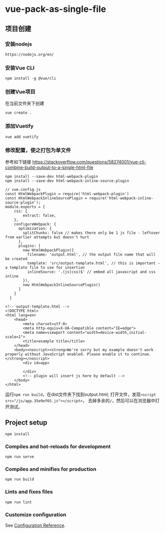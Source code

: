 # vue-pack-as-single-file


## 项目创建

### 安装nodejs
```
https://nodejs.org/en/
```

### 安装Vue CLI
```
npm install -g @vue/cli
```

### 创建Vue项目
在当前文件夹下创建
```
vue create .
```

### 添加Vuetify
```
vue add vuetify
```

### 修改配置，使之打包为单文件

参考如下链接
https://stackoverflow.com/questions/58274001/vue-cli-combine-build-output-to-a-single-html-file

```
npm install --save-dev html-webpack-plugin 
npm install --save-dev html-webpack-inline-source-plugin
```


```
// vue.config.js
const HtmlWebpackPlugin = require('html-webpack-plugin')
const HtmlWebpackInlineSourcePlugin = require('html-webpack-inline-source-plugin');
module.exports = {
    css: {
        extract: false,
    },
    configureWebpack: {
      optimization: {
        splitChunks: false // makes there only be 1 js file - leftover from earlier attempts but doesn't hurt
      },
      plugins: [
        new HtmlWebpackPlugin({
          filename: 'output.html', // the output file name that will be created
          template: 'src/output-template.html', // this is important - a template file to use for insertion
          inlineSource: '.(js|css)$' // embed all javascript and css inline
        }),
        new HtmlWebpackInlineSourcePlugin()
      ]
    }
  }
```

```
<!-- output-template.html -->
<!DOCTYPE html>
<html lang=en>
    <head>
        <meta charset=utf-8>
        <meta http-equiv=X-UA-Compatible content="IE=edge">
        <meta name=viewport content="width=device-width,initial-scale=1">        
        <title>example title</title>
    </head>
    <body><noscript><strong>We're sorry but my example doesn't work properly without JavaScript enabled. Please enable it to continue.</strong></noscript>
        <div id=app>

        </div>
        <!-- plugin will insert js here by default -->
    </body>
</html>
```

运行`npm run build`，在dist文件夹下找到output.html; 打开文件，发现`<script src="/js/app.35e9ef65.js"></script>`， 去掉多余的`/`，然后可以在浏览器中打开测试。

## Project setup
```
npm install
```

### Compiles and hot-reloads for development
```
npm run serve
```

### Compiles and minifies for production
```
npm run build
```

### Lints and fixes files
```
npm run lint
```

### Customize configuration
See [Configuration Reference](https://cli.vuejs.org/config/).
